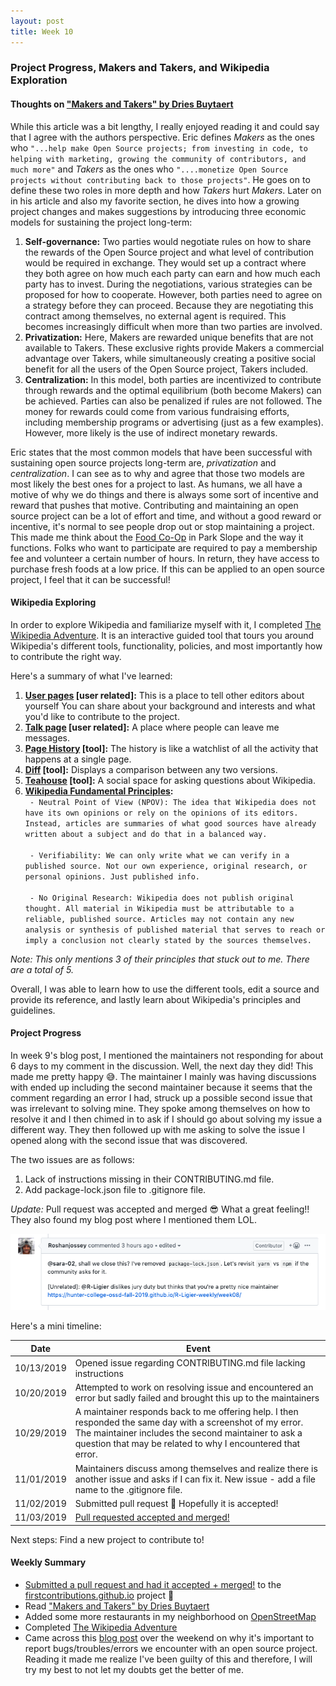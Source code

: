 ```yaml
---
layout: post
title: Week 10
---
```


### Project Progress, Makers and Takers, and Wikipedia Exploration

#### Thoughts on ["Makers and Takers" by Dries Buytaert](https://dri.es/balancing-makers-and-takers-to-scale-and-sustain-open-source)

While this article was a bit lengthy, I really enjoyed reading it and could say that I agree with the authors perspective. Eric defines *Makers* as the ones who `"...help make Open Source projects; from investing in code, to helping with marketing, growing the community of contributors, and much more"` and *Takers* as the ones who `"....monetize Open Source projects without contributing back to those projects"`. He goes on to define these two roles in more depth and how *Takers* hurt *Makers*. Later on in his article and also my favorite section, he dives into how a growing project changes and makes suggestions by introducing three economic models for sustaining the project long-term:

1. **Self-governance:** Two parties would negotiate rules on how to share the rewards of the Open Source project and what level of contribution would be required in exchange. They would set up a contract where they both agree on how much each party can earn and how much each party has to invest. During the negotiations, various strategies can be proposed for how to cooperate. However, both parties need to agree on a strategy before they can proceed. Because they are negotiating this contract among themselves, no external agent is required. This becomes increasingly difficult when more than two parties are involved. 
2. **Privatization:** Here, Makers are rewarded unique benefits that are not available to Takers. These exclusive rights provide Makers a commercial advantage over Takers, while simultaneously creating a positive social benefit for all the users of the Open Source project, Takers included.
3. **Centralization:** In this model, both parties are incentivized to contribute through rewards and the optimal equilibrium (both become Makers) can be achieved. Parties can also be penalized if rules are not followed. The money for rewards could come from various fundraising efforts, including membership programs or advertising (just as a few examples). However, more likely is the use of indirect monetary rewards.

Eric states that the most common models that have been successful with sustaining open source projects long-term are, *privatization* and *centralization*. I can see as to why and agree that those two models are most likely the best ones for a project to last. As humans, we all have a motive of why we do things and there is always some sort of incentive and reward that pushes that motive. Contributing and maintaining an open source project can be a lot of effort and time, and without a good reward or incentive, it's normal to see people drop out or stop maintaining a project. This made me think about the [Food Co-Op](https://www.foodcoop.com/) in Park Slope and the way it functions. Folks who want to participate are required to pay a membership fee and volunteer a certain number of hours. In return, they have access to purchase fresh foods at a low price. If this can be applied to an open source project, I feel that it can be successful!

#### Wikipedia Exploring

In order to explore Wikipedia and familiarize myself with it, I completed [The Wikipedia Adventure](https://en.wikipedia.org/wiki/Wikipedia:The_Wikipedia_Adventure). It is an interactive guided tool that tours you around Wikipedia's different tools, functionality, policies, and most importantly how to contribute the right way.

Here's a summary of what I've learned:
1. **[User pages](https://en.wikipedia.org/wiki/Wikipedia:User_pages) [user related]:** This is a place to tell other editors about yourself You can share about your background and interests and what you'd like to contribute to the project.
2. **[Talk page](https://en.wikipedia.org/wiki/Wikipedia:Talk_page_guidelines) [user related]:** A place where people can leave me messages.
3. **[Page History](https://en.wikipedia.org/wiki/Help:Page_history) [tool]:** The history is like a watchlist of all the activity that happens at a single page. 
4. **[Diff](https://en.wikipedia.org/wiki/Help:Diff) [tool]:** Displays a comparison between any two versions.
5. **[Teahouse](https://en.wikipedia.org/wiki/Wikipedia:Teahouse/About) [tool]:** A social space for asking questions about Wikipedia.
6. **[Wikipedia Fundamental Principles](https://en.wikipedia.org/wiki/Wikipedia:Five_pillars):**
<br>` - Neutral Point of View (NPOV): The idea that Wikipedia does not have its own opinions or rely on the opinions of its editors. Instead, articles are summaries of what good sources have already written about a subject and do that in a balanced way.` <br>
<br>` - Verifiability: We can only write what we can verify in a published source. Not our own experience, original research, or personal opinions. Just published info.` <br>
<br>` - No Original Research: Wikipedia does not publish original thought. All material in Wikipedia must be attributable to a reliable, published source. Articles may not contain any new analysis or synthesis of published material that serves to reach or imply a conclusion not clearly stated by the sources themselves.` <br>

*Note: This only mentions 3 of their principles that stuck out to me. There are a total of 5.*

Overall, I was able to learn how to use the different tools, edit a source and provide its reference, and lastly learn about Wikipedia's principles and guidelines.

#### **Project Progress**
In week 9's blog post, I mentioned the maintainers not responding for about 6 days to my comment in the discussion. Well, the next day they did! This made me pretty happy :sweat_smile:. The maintainer I mainly was having discussions with ended up including the second maintainer because it seems that the comment regarding an error I had, struck up a possible second issue that was irrelevant to solving mine. They spoke among themselves on how to resolve it and I then chimed in to ask if I should go about solving my issue a different way. They then followed up with me asking to solve the issue I opened along with the second issue that was discovered. 

The two issues are as follows: 
1. Lack of instructions missing in their CONTRIBUTING.md file.
2. Add package-lock.json file to .gitignore file. 

*Update:* Pull request was accepted and merged :sunglasses: What a great feeling!! They also found my blog post where I mentioned them LOL. 

![](https://github.com/hunter-college-ossd-fall-2019/R-Ligier-weekly/blob/gh-pages/images/blog10_screenshot.png)

Here's a mini timeline:

| Date      | Event          | 
| ------------- |-------------|
| 10/13/2019 | Opened issue regarding CONTRIBUTING.md file lacking instructions|
| 10/20/2019 | Attempted to work on resolving issue and encountered an error but sadly failed and brought this up to the maintainers|
| 10/29/2019 | A maintainer responds back to me offering help. I then responded the same day with a screenshot of my error. The maintainer includes the second maintainer to ask a question that may be related to why I encountered that error.|
| 11/01/2019 | Maintainers discuss among themselves and realize there is another issue and asks if I can fix it. New issue - add a file name to the .gitignore file. |
| 11/02/2019 | Submitted pull request :muscle: Hopefully it is accepted! |
| 11/03/2019 | [Pull requested accepted and merged!](https://github.com/firstcontributions/firstcontributions.github.io/pull/94)

Next steps: Find a new project to contribute to!

#### **Weekly Summary**
- [Submitted a pull request and had it accepted + merged!](https://github.com/firstcontributions/firstcontributions.github.io/pull/94) to the [firstcontributions.github.io](https://github.com/firstcontributions/firstcontributions.github.io) project :grimacing:
- Read ["Makers and Takers" by Dries Buytaert](https://dri.es/balancing-makers-and-takers-to-scale-and-sustain-open-source)
- Added some more restaurants in my neighborhood on [OpenStreetMap](https://www.openstreetmap.org/changeset/76535523)
- Completed [The Wikipedia Adventure](https://en.wikipedia.org/wiki/WP:TWA/1/Start?tour=twa1)
- Came across this [blog post](https://pointersgonewild.com/2019/11/02/they-might-never-tell-you-its-broken/) over the weekend on why it's important to report bugs/troubles/errors we encounter with an open source project. Reading it made me realize I've been guilty of this and therefore, I will try my best to not let my doubts get the better of me.


